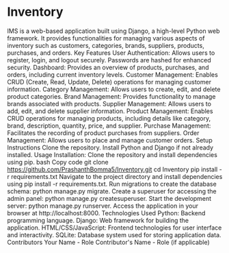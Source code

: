 # Inventory
IMS is a web-based application built using Django, a high-level Python web framework. It provides functionalities for managing various aspects of inventory such as customers, categories, brands, suppliers, products, purchases, and orders.
Key Features
User Authentication: Allows users to register, login, and logout securely. Passwords are hashed for enhanced security.
Dashboard: Provides an overview of products, purchases, and orders, including current inventory levels.
Customer Management: Enables CRUD (Create, Read, Update, Delete) operations for managing customer information.
Category Management: Allows users to create, edit, and delete product categories.
Brand Management: Provides functionality to manage brands associated with products.
Supplier Management: Allows users to add, edit, and delete supplier information.
Product Management: Enables CRUD operations for managing products, including details like category, brand, description, quantity, price, and supplier.
Purchase Management: Facilitates the recording of product purchases from suppliers.
Order Management: Allows users to place and manage customer orders.
Setup Instructions
Clone the repository.
Install Python and Django if not already installed.
Usage Installation: Clone the repository and install dependencies using pip. bash Copy code git clone https://github.com/PrashanthBomma5/Inventory.git cd Inventory pip install -r requirements.txt
Navigate to the project directory and install dependencies using pip install -r requirements.txt.
Run migrations to create the database schema: python manage.py migrate.
Create a superuser for accessing the admin panel: python manage.py createsuperuser.
Start the development server: python manage.py runserver.
Access the application in your browser at http://localhost:8000.
Technologies Used
Python: Backend programming language.
Django: Web framework for building the application.
HTML/CSS/JavaScript: Frontend technologies for user interface and interactivity.
SQLite: Database system used for storing application data.
Contributors
Your Name - Role
Contributor's Name - Role (if applicable)
